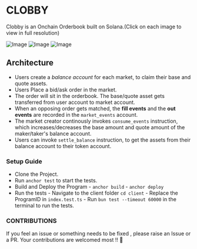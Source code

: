 # CLOBBY

Clobby is an Onchain Orderbook built on Solana.(Click on each image to view in full resolution)

![Image](https://github.com/user-attachments/assets/85ac2e80-5662-48ec-9619-e6686bafecb7)
![Image](https://github.com/user-attachments/assets/09a92651-3138-4e1d-8328-d04bd9f5417d)
![Image](https://github.com/user-attachments/assets/2c266bbe-59c8-401b-9909-440d92309986)

## Architecture
- Users create a *balance account* for each market, to claim their base and quote assets.
- Users Place a bid/ask order in  the market.
- The order will sit in the orderbook. The base/quote asset gets transferred from user account to market account.
- When an opposing order gets matched, the **fill events** and the **out events** are recorded in the `market_events` account.
- The market creator continously invokes `consume_events` instruction, which increases/decreases the base amount and quote amount of the maker/taker's balance account.
- Users can invoke `settle_balance` instruction, to get the assets from their balance account to their token account.


### Setup Guide
- Clone the Project.
- Run `anchor test` to start the tests.
- Build and Deploy the Program
		- ```anchor build```
		- ```anchor deploy```
- Run the tests
		- Navigate to the client folder ```cd client```
		- Replace the ProgramID in ```index.test.ts```
		- Run ```bun test --timeout 60000``` in the terminal to run the tests.



### CONTRIBUTIONS
If you feel an issue or something needs to be fixed , please raise an Issue or a PR. Your contributions are welcomed most !! :pray: